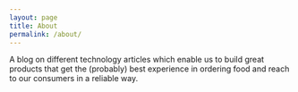 ```yaml
---
layout: page
title: About
permalink: /about/
---
```

A blog on different technology articles which enable us to build great products that get the (probably) best experience in ordering food and reach to our consumers in a reliable way.
